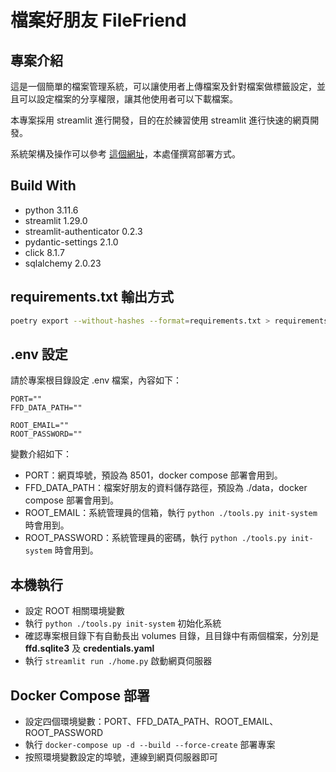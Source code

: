 # 檔案好朋友 FileFriend

## 專案介紹

這是一個簡單的檔案管理系統，可以讓使用者上傳檔案及針對檔案做標籤設定，並且可以設定檔案的分享權限，讓其他使用者可以下載檔案。

本專案採用 streamlit 進行開發，目的在於練習使用 streamlit 進行快速的網頁開發。

系統架構及操作可以參考 [這個網址](https://hackmd.io/@nickchen1998/檔案好朋友-系統架構及操作)，本處僅撰寫部署方式。

## Build With

* python 3.11.6
* streamlit 1.29.0
* streamlit-authenticator 0.2.3
* pydantic-settings 2.1.0
* click 8.1.7
* sqlalchemy 2.0.23

## requirements.txt 輸出方式

```bash
poetry export --without-hashes --format=requirements.txt > requirements.txt
```

## .env 設定

請於專案根目錄設定 .env 檔案，內容如下：

```dotenv
PORT=""
FFD_DATA_PATH=""

ROOT_EMAIL=""
ROOT_PASSWORD=""
```

變數介紹如下：

- PORT：網頁埠號，預設為 8501，docker compose 部署會用到。
- FFD_DATA_PATH：檔案好朋友的資料儲存路徑，預設為 ./data，docker compose 部署會用到。
- ROOT_EMAIL：系統管理員的信箱，執行 `python ./tools.py init-system` 時會用到。
- ROOT_PASSWORD：系統管理員的密碼，執行 `python ./tools.py init-system` 時會用到。

## 本機執行

- 設定 ROOT 相關環境變數
- 執行 `python ./tools.py init-system` 初始化系統
- 確認專案根目錄下有自動長出 volumes 目錄，且目錄中有兩個檔案，分別是 **ffd.sqlite3** 及 **credentials.yaml**
- 執行 `streamlit run ./home.py` 啟動網頁伺服器

## Docker Compose 部署

- 設定四個環境變數：PORT、FFD_DATA_PATH、ROOT_EMAIL、ROOT_PASSWORD
- 執行 `docker-compose up -d --build --force-create` 部署專案
- 按照環境變數設定的埠號，連線到網頁伺服器即可